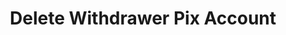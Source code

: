 ---
title: Delete Withdrawer Pix Account
excerpt: Deletes a Pix account for a particular user
api:
  file: swagger (2).json
  operationId: DeletePixAccount
hidden: false
---